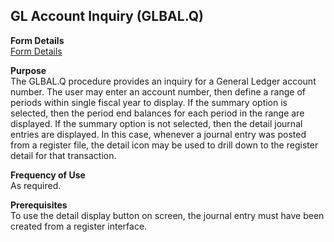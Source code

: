 ##  GL Account Inquiry (GLBAL.Q)

<PageHeader />

**Form Details**  
[ Form Details ](GLBAL-Q-1/README.md)   

**Purpose**  
The GLBAL.Q procedure provides an inquiry for a General Ledger account number.
The user may enter an account number, then define a range of periods within
single fiscal year to display. If the summary option is selected, then the
period end balances for each period in the range are displayed. If the summary
option is not selected, then the detail journal entries are displayed. In this
case, whenever a journal entry was posted from a register file, the detail
icon may be used to drill down to the register detail for that transaction.

**Frequency of Use**  
As required.

**Prerequisites**  
To use the detail display button on screen, the journal entry must have been
created from a register interface.

<badge text= "Version 8.10.57" vertical="middle" />

<PageFooter />